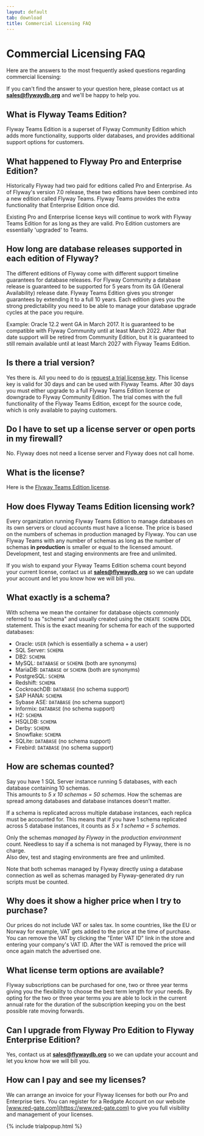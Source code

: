 ```yaml
---
layout: default
tab: download
title: Commercial Licensing FAQ
---
```

# Commercial Licensing FAQ

Here are the answers to the most frequently asked questions regarding commercial licensing:

<div id="toc"></div>

If you can't find the answer to your question here, please contact us at **sales@flywaydb.org** and we'll be happy to help you.

## What is Flyway Teams Edition?

Flyway Teams Edition is a superset of Flyway Community Edition which adds more functionality,
supports older databases, and provides additional support options for customers.

## What happened to Flyway Pro and Enterprise Edition?

Historically Flyway had two paid for editions called Pro and Enterprise. As of Flyway's version 7.0 release, these two editions have been combined into a new edition called Flyway Teams. Flyway Teams provides the extra functionality that Enterprise Edition once did.

Existing Pro and Enterprise license keys will continue to work with Flyway Teams Edition for as long as they are valid. Pro Edition customers are essentially 'upgraded' to Teams.

## How long are database releases supported in each edition of Flyway?

The different editions of Flyway come with different support timeline guarantees for database releases. For Flyway
Community a database release is guaranteed to be supported for 5 years from its GA (General Availability)
release date. Flyway Teams Edition gives you
stronger guarantees by extending it to a full 10 years. Each edition gives you the strong predictability you
need to be able to manage your database upgrade cycles at the pace you require.

Example: Oracle 12.2 went GA in March 2017. It is guaranteed to be compatible with Flyway Community until at
least March 2022. After that date support will be retired from Community Edition, but it is guaranteed to still remain available until at least March 2027 with Flyway Teams Edition. 

## Is there a trial version?

Yes there is. All you need to do is <a href="" data-toggle="modal" data-target="#flyway-trial-license-modal">request a trial license key</a>.
This license key is valid for 30 days and can be used with Flyway Teams. After 30 days
you must either upgrade to a full Flyway Teams Edition license or downgrade to
Flyway Community Edition. The trial comes with the full functionality of the Flyway Teams Edition,
except for the source code, which is only available to paying customers.

## Do I have to set up a license server or open ports in my firewall?

No. Flyway does not need a license server and Flyway does not call home.

## What is the license?

Here is the [Flyway Teams Edition license](/licenses/flyway-teams).

## How does Flyway Teams Edition licensing work?

Every organization running Flyway Teams Edition to manage databases on its own servers or cloud accounts
must have a license.
The price is based on the numbers of schemas in production managed by Flyway. You can use Flyway Teams with any
number of schemas as long as the number of schemas **in production** is smaller or equal to the licensed amount.
Development, test and staging environments are free and unlimited.

If you wish to expand your Flyway Teams Edition schema count beyond your current license, contact us at 
**sales@flywaydb.org** so we can update your account and let you know how we will bill you.

## What exactly is a schema?

With schema we mean the container for database objects commonly referred to as "schema" and usually created using the
`CREATE SCHEMA` DDL statement. This is the exact meaning for schema for each of the supported databases:

- Oracle: `USER` (which is essentially a schema + a user)
- SQL Server: `SCHEMA`
- DB2: `SCHEMA`
- MySQL: `DATABASE` or `SCHEMA` (both are synonyms)
- MariaDB: `DATABASE` or `SCHEMA` (both are synonyms)
- PostgreSQL: `SCHEMA`
- Redshift: `SCHEMA`
- CockroachDB: `DATABASE` (no schema support)
- SAP HANA: `SCHEMA`
- Sybase ASE: `DATABASE` (no schema support)
- Informix: `DATABASE` (no schema support)
- H2: `SCHEMA`
- HSQLDB: `SCHEMA`
- Derby: `SCHEMA`
- Snowflake: `SCHEMA`
- SQLite: `DATABASE` (no schema support)
- Firebird: `DATABASE` (no schema support)

## How are schemas counted?

Say you have 1 SQL Server instance running 5 databases, with each database containing 10 schemas.<br>
This amounts to *5 x 10 schemas = 50 schemas*. How the schemas are spread among databases and database instances doesn’t matter.

If a schema is replicated across multiple database instances, each replica must be accounted for.
This means that if you have 1 schema replicated across 5 database instances, it counts as *5 x 1 schema = 5 schemas*.

Only the schemas *managed by Flyway* in the *production environment* count.
Needless to say if a schema is not managed by Flyway, there is no charge.<br>
Also dev, test and staging environments are free and unlimited.

Note that both schemas managed by Flyway directly using a database connection as well as schemas managed by 
Flyway-generated dry run scripts must be counted.

## Why does it show a higher price when I try to purchase?

Our prices do not include VAT or sales tax. In some countries, like the EU or Norway for example, VAT gets added to the
price at the time of purchase. You can remove the VAT by clicking the "Enter VAT ID" link in the store and entering your
company's VAT ID. After the VAT is removed the price will once again match the advertised one. 

## What license term options are available?

Flyway subscriptions can be purchased for one, two or three year terms giving you the flexibility to choose the best term length for your needs.  By opting for the two or three year terms you are able to lock in the current annual rate for the duration of the subscription keeping you on the best possible rate moving forwards. 

## Can I upgrade from Flyway Pro Edition to Flyway Enterprise Edition?

Yes, contact us at **sales@flywaydb.org** so we can update your account and let you know how we will bill you.

## How can I pay and see my licenses?

We can arrange an invoice for your Flyway licenses for both our Pro and Enterprise tiers.  You can register for a Redgate Account on our website [www.red-gate.com](https://www.red-gate.com) to give you full visibility and management of your licenses.


{% include trialpopup.html %}